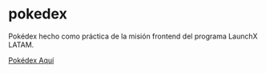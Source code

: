 # pokedex
Pokédex hecho como práctica de la misión frontend del programa LaunchX LATAM.

[Pokédex Aquí](https://saidb-95.github.io/pokedex/)

